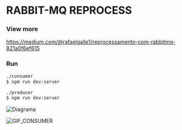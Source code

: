 # RABBIT-MQ REPROCESS

### View more
https://medium.com/@rafaelgalle1/reprocessamento-com-rabbitmq-821a0f6ef615

### Run
```sh
./consumer
$ npm run dev:server

./producer
$ npm run dev:server
```

![Diagrama](https://cdn-images-1.medium.com/max/800/1*jT5iSmhPaGlrTbTZsWzR8Q.png)


![GIF_CONSUMER](https://cdn-images-1.medium.com/max/800/1*gkYbuGSDAhl2tXi9N0BCfA.gif)
